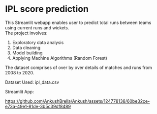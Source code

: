 # IPL score prediction


This Streamlit webapp enables user to predict total runs between teams using current runs and wickets.\
The project involves:
  1. Exploratory data analysis
  2. Data cleaning
  3. Model building
  4. Applying Machine Algorithms (Random Forest)

The dataset comprises of over by over details of matches and runs from 2008 to 2020.

Dataset Used: ipl_data.csv

Streamlit App:

https://github.com/AnkushBrella/Ankush/assets/124778138/60be32ce-e73a-49e1-81de-3b5c39df8489
